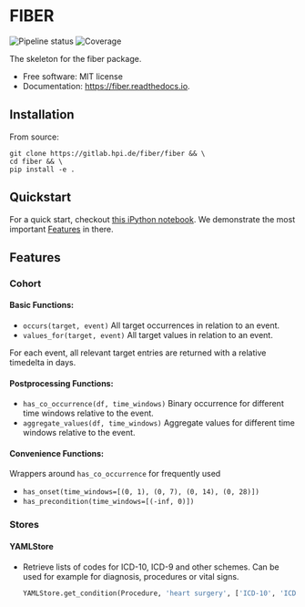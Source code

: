 # FIBER
![Pipeline status](https://gitlab.hpi.de/fiber/fiber/badges/master/pipeline.svg)
![Coverage](https://gitlab.hpi.de/fiber/fiber/badges/master/coverage.svg)

The skeleton for the fiber package.


* Free software: MIT license
* Documentation: https://fiber.readthedocs.io.

## Installation

From source:

```
git clone https://gitlab.hpi.de/fiber/fiber && \
cd fiber && \
pip install -e .
```

## Quickstart

For a quick start, checkout [this iPython notebook](/notebooks/heart-surgery-demo.ipynb). We demonstrate the most important [Features](#features) in there.

## Features

### Cohort

#### Basic Functions:

- `occurs(target, event)`
        All target occurrences in relation to an event.
- `values_for(target, event)`
        All target values in relation to an event.

For each event, all relevant target entries are returned with a relative timedelta in days.

#### Postprocessing Functions:

- `has_co_occurrence(df, time_windows)`
        Binary occurrence for different time windows relative to the event.
- `aggregate_values(df, time_windows)`
        Aggregate values for different time windows relative to the event.

#### Convenience Functions:

Wrappers around `has_co_occurrence` for frequently used

- `has_onset(time_windows=[(0, 1), (0, 7), (0, 14), (0, 28)])`
- `has_precondition(time_windows=[(-inf, 0)])`

### Stores

#### YAMLStore

* Retrieve lists of codes for ICD-10, ICD-9 and other schemes. Can be used for example for diagnosis, procedures or vital signs.
    ```python
    YAMLStore.get_condition(Procedure, 'heart surgery', ['ICD-10', 'ICD-9'])
    ```

